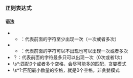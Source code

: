 ### 正则表达式

#### 语法
- + ：代表前面的字符至少出现一次（一次或者多次）  
- * ：代表前面的字符可以不出现也可以出现一次或者多次  
- ？：代表前面的字符最多只可以出现一次（0次或者1次）
- \s*:匹配0个或者多个空格，会尽可能多的匹配，贪婪模式
- \s*?:匹配最小数量的空格，就是0个空格，非贪婪模式
